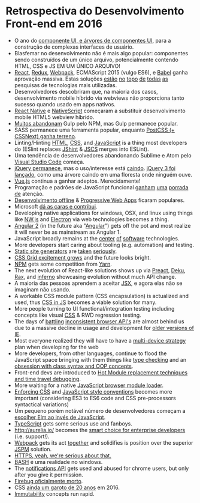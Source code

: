 # Retrospectiva do Desenvolvimento Front-end em 2016

* O ano do [componente UI, e árvores de componentes UI](http://developer.telerik.com/featured/front-end-application-frameworks-component-architectures/), para a construção de complexas interfaces de usuário.
* Blasfemar no desenvolvimento não é mais algo popular: componentes sendo construídos de um único arquivo, potencialmente contendo HTML, CSS e JS EM UM ÚNICO ARQUIVO!
* [React](https://facebook.github.io/react/), [Redux](http://redux.js.org/), [Webpack](https://webpack.js.org/), ECMAScript 2015 (vulgo ES6), e [Babel](https://babeljs.io/) ganha aprovação massiva. Estas soluções [estão](http://stackoverflow.com/research/developer-survey-2016#technology-trending-tech-on-stack-overflow) [no](https://ashleynolan.co.uk/blog/frontend-tooling-survey-2016-results#js-bundlers) [topo](https://ashleynolan.co.uk/blog/frontend-tooling-survey-2016-results#js-framework-essential) [de](http://stateofjs.com/2016/frontend/) [todas](http://stateofjs.com/2016/flavors/) [as](http://stateofjs.com/2016/buildtools/) pesquisas de tecnologias mais utilizadas.
* Desenvolvedores descobriram que, na maioria dos casos, desenvolvimento mobile híbrido via webviews não proporciona tanto sucesso quando usado em apps nativos.
* [React Native](https://facebook.github.io/react-native/) e [NativeScript](https://www.nativescript.org/) começaram a substituir desenvolvimento mobile HTML5 webview híbrido.
* [Muitos abandonam](https://medium.freecodecamp.com/why-i-left-gulp-and-grunt-for-npm-scripts-3d6853dd22b8#.f9waa6mnx) Gulp pelo NPM, mas Gulp permanece popular.
* SASS permanece uma ferramenta popular, enquanto [PostCSS (+ CSSNext) ganha terreno](https://tylergaw.com/articles/sass-to-postcss).
* Linting/Hinting [HTML](http://htmlhint.com/), [CSS](http://stylelint.io/), and [JavaScript](http://eslint.org/) is a thing most developers do (ESlint replaces [JShint](http://jshint.com/) & [JSCS](http://jscs.info/) merges into ESLint).
* Uma tendência de desenvolvedores abandonando Sublime e Atom pelo [Visual Studio Code](https://code.visualstudio.com/) começa.
* [jQuery permanece](https://trends.builtwith.com/javascript), mas o uso/interesse está [caindo](https://www.google.com/trends/explore?q=jQuery). [jQuery 3 foi lançado](https://blog.jquery.com/2016/06/09/jquery-3-0-final-released/), como uma árvore caindo em uma floresta onde ninguém ouve.
* [Vue.js](https://vuejs.org/) continua a ganhar adeptos. Merecidamente!
* Programação e padrões de JavaScript funcional [ganham](https://www.manning.com/books/functional-programming-in-javascript) [uma](https://github.com/MostlyAdequate/mostly-adequate-guide) [porrada](https://github.com/getify/Functional-Light-JS) [de](https://www.youtube.com/channel/UCO1cgjhGzsSYb1rsB4bFe4Q) atenção.
* [Desenvolvimento offline](https://developers.google.com/web/fundamentals/getting-started/codelabs/offline/) & [Progressive Web Apps](https://developers.google.com/web/progressive-web-apps/) ficaram populares.
* Microsoft [dá as caras e contribui](http://developer.telerik.com/featured/microsoft-done-lately/).
* Developing native applications for windows, OSX, and linux using things like [NW.js](https://nwjs.io/) and [Electron](http://electron.atom.io/) via web technologies becomes a thing.
* [Angular 2](https://angular.io/) (in the future aka "[Angular](https://juristr.com/blog/2016/12/let-me-explain-angular-release-cycles/)") gets off the pot and most realize it will never be as mainstream as Angular 1.
* JavaScript broadly remains at the [center](http://stackoverflow.com/research/developer-survey-2016#technology-top-tech-on-stack-overflow) [of](http://stackoverflow.com/research/developer-survey-2016#technology-most-popular-technologies) [software](http://stackoverflow.com/research/developer-survey-2016#technology-correlated-technologies) technologies.
* More developers start caring about tooling (e.g. automation) and testing.
* [Static site generators](https://www.staticgen.com/) are [taken](https://github.com/vigetlabs/gulp-starter/tree/blendid) [seriously](https://phenomic.io/).
* [CSS Grid excitement grows](http://meyerweb.com/eric/thoughts/2016/12/05/css-grid/) and the future looks bright.
* [NPM](https://www.npmjs.com/) gets some competition from [Yarn](https://yarnpkg.com/).
* The next evolution of React-like solutions shows up via [Preact](https://preactjs.com/), [Deku](https://github.com/anthonyshort/deku), [Rax](https://github.com/alibaba/rax), and [inferno](https://infernojs.org/) showcasing evolution without much API change.
* A maioria das pessoas aprendem a aceitar  [JSX](https://facebook.github.io/jsx/), e agora elas não se imaginam não usando.
* A workable CSS module pattern (CSS encapsulation) is actualized and used, thus [CSS in JS](https://github.com/MicheleBertoli/css-in-js) becomes a viable solution for many.
* More people turning to UI functional/integration testing including concepts like visual [CSS](https://css-tricks.com/automating-css-regression-testing/) & RWD regression testing.
* The days of [battling](https://kangax.github.io/compat-table/es6/) [inconsistent browser API's](https://html5test.com/results/desktop.html) are almost behind us due to a massive decline in usage and development for [older versions of IE](https://www.netmarketshare.com/browser-market-share.aspx?qprid=2&qpcustomd=0).
* Most everyone realized they will have to have a [multi-device strategy](http://www.intel.com/content/dam/www/public/us/en/images/iot/guide-to-iot-infographic.png) plan when developing for the web
* More developers, from other languages, continue to flood the JavaScript space bringing with them things like [type checking](https://flowtype.org/) and an [obsession with class syntax and OOP concepts](https://www.typescriptlang.org/).
* Front-end devs are introduced to [Hot Module replacement techniques and time travel debugging](https://code-cartoons.com/hot-reloading-and-time-travel-debugging-what-are-they-3c8ed2812f35#.ezlpqez1i).
* More waiting for a native [JavaScript browser module loader](https://whatwg.github.io/loader/).
* [Enforcing CSS](https://css-tricks.com/stylelint/) and [JavaScript style conventions](https://github.com/airbnb/javascript/tree/master/packages/eslint-config-airbnb) becomes more important (considering ES3 to ES6 code and CSS pre-processors syntactical variations)
* Um pequeno porém notável número de desenvolvedores começam a [escolher Elm ao invés de JavaScript](https://www.brianthicks.com/post/2016/04/22/state-of-elm-2016-results/).
* [TypeScript](https://www.typescriptlang.org/) gets some serious use and fanboys.
* http://aurelia.io/ becomes the [smart choice for enterprise developers](https://www.youtube.com/watch?v=6I_GwgoGm1w&t=3315s) (i.e. support!).
* [Webpack](https://webpack.js.org/configuration/) gets its act [together](https://opencollective.com/webpack) and solidifies is position over the superior [JSPM](https://www.pluralsight.com/courses/javascript-systemjs-jspm) solution.
* [HTTPS, yeah, we're serious about that.](https://developers.google.com/web/updates/2016/10/avoid-not-secure-warn)
* [BASH](https://msdn.microsoft.com/en-us/commandline/wsl/about) é uma realidade no windows.
* The [notifications API](https://developer.mozilla.org/en-US/docs/Web/API/Notifications_API/Using_the_Notifications_API) gets used and abused for chrome users, but only after you give it permission.
* [Firebug oficialmente morto](https://github.com/firebug/firebug).
* CSS [ainda um garoto de 20 anos](https://www.w3.org/Style/CSS20/) em 2016.
* [Immutability](https://facebook.github.io/immutable-js/) concepts run rapid.
